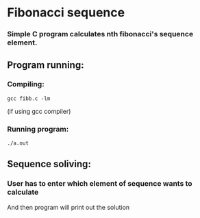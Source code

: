 # Fibonacci sequence
### Simple C program calculates nth fibonacci's sequence element.

## Program running:
### Compiling:
    gcc fibb.c -lm
(if using gcc compiler)
### Running program:
    ./a.out
## Sequence soliving:
### User has to enter which element of sequence wants to calculate
    
And then program will print out the solution
